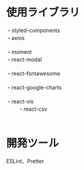 # 使用ライブラリ
・styled-components<br/>
・axios<br/>    
・moment<br/>
・react-modal<br/>  
・react-fontawesome<br/>  
・react-google-charts<br/>  
・react-vis<br/> 　　
・react-csv<br/>　    　 

# 開発ツール    　 
ESLint、Pretter 
　
